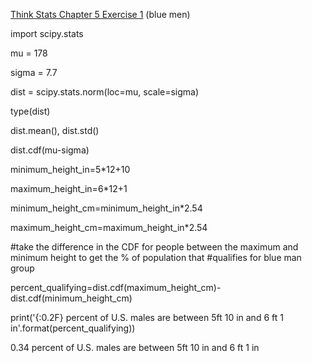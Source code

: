 [Think Stats Chapter 5 Exercise 1](http://greenteapress.com/thinkstats2/html/thinkstats2006.html#toc50) (blue men)

import scipy.stats

mu = 178

sigma = 7.7

dist = scipy.stats.norm(loc=mu, scale=sigma)

type(dist)

dist.mean(), dist.std()

dist.cdf(mu-sigma)

minimum_height_in=5*12+10

maximum_height_in=6*12+1

minimum_height_cm=minimum_height_in*2.54

maximum_height_cm=maximum_height_in*2.54

#take the difference in the CDF for people between the maximum and minimum height to get the % of population that
#qualifies for blue man group

percent_qualifying=dist.cdf(maximum_height_cm)-dist.cdf(minimum_height_cm)

print('{:0.2F} percent of U.S. males are between 5ft 10 in and 6 ft 1 in'.format(percent_qualifying))

0.34 percent of U.S. males are between 5ft 10 in and 6 ft 1 in
